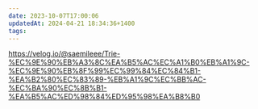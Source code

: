```yaml
---
date: 2023-10-07T17:00:06
updatedAt: 2024-04-21 18:34:36+1400
tags: 
---
```




https://velog.io/@saemileee/Trie-%EC%9E%90%EB%A3%8C%EA%B5%AC%EC%A1%B0%EB%A1%9C-%EC%9E%90%EB%8F%99%EC%99%84%EC%84%B1-%EA%B2%80%EC%83%89-%EB%A1%9C%EC%BB%AC-%EC%BA%90%EC%8B%B1-%EA%B5%AC%ED%98%84%ED%95%98%EA%B8%B0